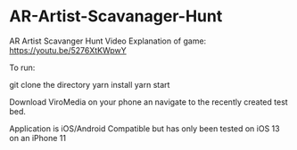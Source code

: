 # AR-Artist-Scavanager-Hunt
AR Artist Scavanger Hunt
Video Explanation of game: https://youtu.be/5276XtKWpwY

To run:

git clone the directory
yarn install
yarn start

Download ViroMedia on your phone an navigate to the recently created test bed.

Application is iOS/Android Compatible but has only been tested on iOS 13 on an iPhone 11
